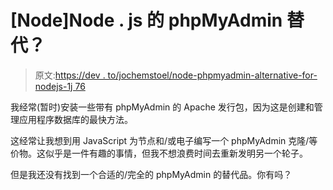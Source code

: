 # [Node]Node . js 的 phpMyAdmin 替代？

> 原文:[https://dev . to/jochemstoel/node-phpmyadmin-alternative-for-nodejs-1j 76](https://dev.to/jochemstoel/node-phpmyadmin-alternative-for-nodejs-1j76)

我经常(暂时)安装一些带有 phpMyAdmin 的 Apache 发行包，因为这是创建和管理应用程序数据库的最快方法。

这经常让我想到用 JavaScript 为节点和/或电子编写一个 phpMyAdmin 克隆/等价物。这似乎是一件有趣的事情，但我不想浪费时间去重新发明另一个轮子。

但是我还没有找到一个合适的/完全的 phpMyAdmin 的替代品。你有吗？